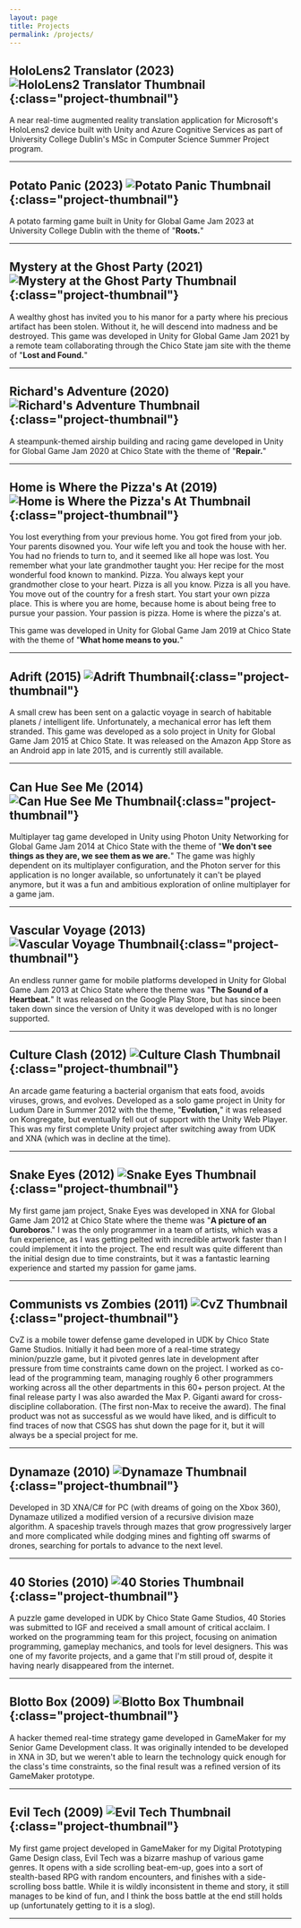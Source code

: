 ```yaml
---
layout: page
title: Projects
permalink: /projects/
---
```


## HoloLens2 Translator (**2023**) ![HoloLens2 Translator Thumbnail](images/project-thumbnails/LIHTT.jpg){:class="project-thumbnail"}

A near real-time augmented reality translation application for Microsoft's HoloLens2 device built with Unity and Azure Cognitive Services as part of University College Dublin's MSc in Computer Science Summer Project program.

---

## Potato Panic (**2023**) ![Potato Panic Thumbnail](images/project-thumbnails/PotatoPanicT.jpg){:class="project-thumbnail"}

A potato farming game built in Unity for Global Game Jam 2023 at University College Dublin with the theme of "**Roots.**"

---

## Mystery at the Ghost Party (**2021**) ![Mystery at the Ghost Party Thumbnail](images/project-thumbnails/MysteryT.jpg){:class="project-thumbnail"}

A wealthy ghost has invited you to his manor for a party where his precious artifact has been stolen. Without it, he will descend into madness and be destroyed. This game was developed in Unity for Global Game Jam 2021 by a remote team collaborating through the Chico State jam site with the theme of "**Lost and Found.**"

---

## Richard's Adventure (**2020**) ![Richard's Adventure Thumbnail](images/project-thumbnails/RichardsAdventureT.jpg){:class="project-thumbnail"}

A steampunk-themed airship building and racing game developed in Unity for Global Game Jam 2020 at Chico State with the theme of "**Repair.**"

---

## Home is Where the Pizza's At (**2019**) ![Home is Where the Pizza's At Thumbnail](images/project-thumbnails/HomeT.jpg){:class="project-thumbnail"}

You lost everything from your previous home. You got fired from your job. Your parents disowned you. Your wife left you and took the house with her. You had no friends to turn to, and it seemed like all hope was lost. You remember what your late grandmother taught you: Her recipe for the most wonderful food known to mankind. Pizza. You always kept your grandmother close to your heart. Pizza is all you know. Pizza is all you have. You move out of the country for a fresh start. You start your own pizza place. This is where you are home, because home is about being free to pursue your passion. Your passion is pizza. Home is where the pizza's at.

This game was developed in Unity for Global Game Jam 2019 at Chico State with the theme of "**What home means to you.**"

---

## Adrift (**2015**) ![Adrift Thumbnail](images/project-thumbnails/AdriftT.jpg){:class="project-thumbnail"}

A small crew has been sent on a galactic voyage in search of habitable planets / intelligent life. Unfortunately, a mechanical error has left them stranded. This game was developed as a solo project in Unity for Global Game Jam 2015 at Chico State. It was released on the Amazon App Store as an Android app in late 2015, and is currently still available.

---

## Can Hue See Me (**2014**) ![Can Hue See Me Thumbnail](images/project-thumbnails/chsmT.jpg){:class="project-thumbnail"}

Multiplayer tag game developed in Unity using Photon Unity Networking for Global Game Jam 2014 at Chico State with the theme of "**We don't see things as they are, we see them as we are.**" The game was highly dependent on its multiplayer configuration, and the Photon server for this application is no longer available, so unfortunately it can't be played anymore, but it was a fun and ambitious exploration of online multiplayer for a game jam.

---

## Vascular Voyage (**2013**) ![Vascular Voyage Thumbnail](images/project-thumbnails/VascularVoyageT.jpg){:class="project-thumbnail"}

An endless runner game for mobile platforms developed in Unity for Global Game Jam 2013 at Chico State where the theme was "**The Sound of a Heartbeat.**" It was released on the Google Play Store, but has since been taken down since the version of Unity it was developed with is no longer supported.

---

## Culture Clash (**2012**) ![Culture Clash Thumbnail](images/project-thumbnails/CultureClashT.jpg){:class="project-thumbnail"}

An arcade game featuring a bacterial organism that eats food, avoids viruses, grows, and evolves. Developed as a solo game project in Unity for Ludum Dare in Summer 2012 with the theme, "**Evolution,**" it was released on Kongregate, but eventually fell out of support with the Unity Web Player. This was my first complete Unity project after switching away from UDK and XNA (which was in decline at the time).

---

## Snake Eyes (**2012**) ![Snake Eyes Thumbnail](images/project-thumbnails/SnakeEyesT.jpg){:class="project-thumbnail"}

My first game jam project, Snake Eyes was developed in XNA for Global Game Jam 2012 at Chico State where the theme was "**A picture of an Ouroboros**." I was the only programmer in a team of artists, which was a fun experience, as I was getting pelted with incredible artwork faster than I could implement it into the project. The end result was quite different than the initial design due to time constraints, but it was a fantastic learning experience and started my passion for game jams.

---

## Communists vs Zombies (**2011**) ![CvZ Thumbnail](images/project-thumbnails/CvZT.jpg){:class="project-thumbnail"}

CvZ is a mobile tower defense game developed in UDK by Chico State Game Studios. Initially it had been more of a real-time strategy minion/puzzle game, but it pivoted genres late in development after pressure from time constraints came down on the project. I worked as co-lead of the programming team, managing roughly 6 other programmers working across all the other departments in this 60+ person project. At the final release party I was also awarded the Max P. Giganti award for cross-discipline collaboration. (The first non-Max to receive the award). The final product was not as successful as we would have liked, and is difficult to find traces of now that CSGS has shut down the page for it, but it will always be a special project for me.

---

## Dynamaze (**2010**) ![Dynamaze Thumbnail](images/project-thumbnails/DynamazeT.jpg){:class="project-thumbnail"}

Developed in 3D XNA/C# for PC (with dreams of going on the Xbox 360), Dynamaze utilized a modified version of a recursive division maze algorithm. A spaceship travels through mazes that grow progressively larger and more complicated while dodging mines and fighting off swarms of drones, searching for portals to advance to the next level.

---

## 40 Stories (**2010**) ![40 Stories Thumbnail](images/project-thumbnails/40StoriesT.jpg){:class="project-thumbnail"}

A puzzle game developed in UDK by Chico State Game Studios, 40 Stories was submitted to IGF and received a small amount of critical acclaim. I worked on the programming team for this project, focusing on animation programming, gameplay mechanics, and tools for level designers. This was one of my favorite projects, and a game that I'm still proud of, despite it having nearly disappeared from the internet.

---

## Blotto Box (**2009**) ![Blotto Box Thumbnail](images/project-thumbnails/BlottoBoxT.jpg){:class="project-thumbnail"}

A hacker themed real-time strategy game developed in GameMaker for my Senior Game Development class. It was originally intended to be developed in XNA in 3D, but we weren't able to learn the technology quick enough for the class's time constraints, so the final result was a refined version of its GameMaker prototype.

---

## Evil Tech (**2009**) ![Evil Tech Thumbnail](images/project-thumbnails/EvilTechT.jpg){:class="project-thumbnail"}

My first game project developed in GameMaker for my Digital Prototyping Game Design class, Evil Tech was a bizarre mashup of various game genres. It opens with a side scrolling beat-em-up, goes into a sort of stealth-based RPG with random encounters, and finishes with a side-scrolling boss battle. While it is wildly inconsistent in theme and story, it still manages to be kind of fun, and I think the boss battle at the end still holds up (unfortunately getting to it is a slog).

---